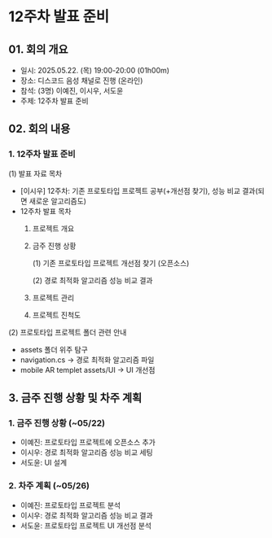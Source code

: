 # 12주차 발표 준비

## 01. 회의 개요

- 일시: 2025.05.22. (목) 19:00-20:00 (01h00m)
- 장소: 디스코드 음성 채널로 진행 (온라인)
- 참석: (3명) 이예진, 이시우, 서도윤
- 주제: 12주차 발표 준비

## 02. 회의 내용

### 1. 12주차 발표 준비

(1) 발표 자료 목차

- [이시우] 12주차: 기존 프로토타입 프로젝트 공부(+개선점 찾기), 성능 비교 결과(되면 새로운 알고리즘도)
- 12주차 발표 목차
    1. 프로젝트 개요
    2. 금주 진행 상황
        
        (1) 기존 프로토타입 프로젝트 개선점 찾기 (오픈소스)
        
        (2) 경로 최적화 알고리즘 성능 비교 결과
        
    3. 프로젝트 관리
    4. 프로젝트 진척도

(2) 프로토타입 프로젝트 폴더 관련 안내

- assets 폴더 위주 탐구
- navigation.cs → 경로 최적화 알고리즘 파일
- mobile AR templet assets/UI → UI 개선점

## 3. 금주 진행 상황 및 차주 계획

### 1. 금주 진행 상황 (~05/22)

- 이예진: 프로토타입 프로젝트에 오픈소스 추가
- 이시우: 경로 최적화 알고리즘 성능 비교 세팅
- 서도윤: UI 설계

### 2. 차주 계획 (~05/26)

- 이예진: 프로토타입 프로젝트 분석
- 이시우: 경로 최적화 알고리즘 성능 비교 결과
- 서도윤: 프로토타입 프로젝트 UI 개선점 분석
